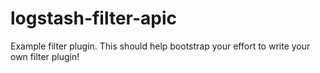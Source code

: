 # logstash-filter-apic
Example filter plugin. This should help bootstrap your effort to write your own filter plugin!
